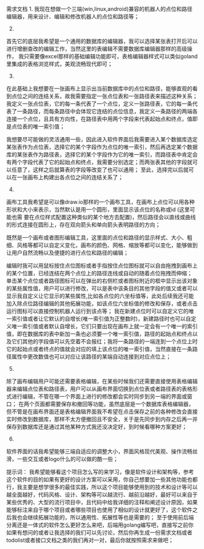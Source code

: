 需求文档
1.
  我现在想做一个三端(win,linux,android)兼容的机器人的点位和路径编辑器，用来设计、编辑和修改机器人的点位和路径等；

2.
  首先它的底层我希望是一个通用的数据库的编辑器，我可以选择某张表打开后可以进行增删查改的编辑工作，当然这里的表编辑不需要数据库编辑器那样的高级操作，
  我只需要像excel那样的基础编辑功能即可，表格编辑器样式可以类似goland里集成的表格浏览样式，美观流畅现代即可；

3.
  在此基础上我想要在一张画布上显示出当前数据库中的点位和路径，能够直观的看到点位之间的连结关系，故我需要指定一张点位表和一张路径表来描述这种关系；
  我定义一张点位表，它的每一条代表了一个点位，定义一张路径表，它的每一条代表了一条路径，而每条路径中会体现它连结的点位信息，我定义一条路径的两端各连接一个点位，且具有方向性，在路径表中用两个字段来代表起始点和终点，值即是点位表的唯一索引值；

  我想要尽可能做的灵活通用一些，因此进入软件界面后我需要进入某个数据库选定某张表作为点位表，选择它的某个字段作为点位的唯一索引，然后再选定某个数据库的某张表作为路径表，选择它的某个字段作为它的唯一索引，而路径表中肯定会有两个字段代表了它的起始点和终点，我需要分别选定；而两张表其他的字段就可以任意了，这样之后就算表的字段等改变了也可以通用；
  至此，选择完以后就可以在一张画布上构建出各点位之间的连结关系了；

4.
  画布工具我希望是可以像draw.io那样的一个画布工具，在画布上点位可以用各种形状和大小来表示，当然默认是用一个圆形，里面显示该点位的名称或id
  (这里可能也需 要在点位样式配置这种类似的某个地方去配置)，然后路径会以直线或曲线的形式连接在圆形上，存在双向箭头和单向箭头表明路径的方向；

  既然是一个画布或者图形编辑工具，这里面的点位和路径的显示样式、大小、粗细、风格等都可以自定义变化，画布的颜色、网格、缩放等都可以变化，能够做到让用户自然流畅以及便捷的进行点位和路径的编辑；

  编辑时我可以用鼠标按住点位图标或者手指按住点位图标就可以自由拖拽到画布上的某个位置，已经连结在两个点位上的路径连线或自动的随着点位拖拽而伸缩；
  单击某个点位或者路径图标可以在弹出的右侧栏或者图标附近的框中显示出该对象的某些属性值，用户可以进行修改，可以是表中该条目的其他字段的值又或者可以显示我自定义让它显示的某些属性,比如各点位的六坐标值等，此处后续我还可能加入除点位路径编辑的其他拓展功能，如该点位六坐标值的修改和保存，或者点击运行图标可以直接控制机器人运行到该点等；
  我在新建点位时可以自定义它的唯一索引值或者让它默认的自增长(唯一索引值为正整数时)，新建路径时也可以自定义唯一索引值或者默认自增长，它们只要出现在画布上就一定会有一个唯一的索引值，即在数据库的表中新加一条也必须要一个唯一索引值，路径的起始点和终点以及它们其他的字段值可以先空着不会报红；我将一条路径的一端连到一个点位上时它的起始点或者终点的值就会对应的填上该点位的唯一索引值，当然直接在一条路径属性中更改数值也可以对应让该路径的某端自动连接到对应点位上；

5.
  除了画布编辑用户可能还需要表格编辑，在某些时候我们还需要直接使用表格编辑器来编辑点位表和路径表，用户可以从画布界面切换到点位表或者路径表的表格形式进行编辑，不管在哪一个界面上进行的修改都会实时同步到另一端的界面或窗口；
  在两个页面都需要保存和撤回等功能，虽然底层是一个数据库表格编辑器，但不管是在画布界面还是表格编辑界面我不希望在点击保存之前的各种修改会直接实时修改到数据库，那样不太方便撤回且不安全，关于是先同步到内存之后再一并保存到数据库还是通过其他某种方式我还没决定好，到时候看哪种方案更好；

6.
  软件界面的话我希望能够三端自适应的调整大小，界面风格现代美观、操作流畅丝滑，一些交互或者logo什么的可以做的酷一些；


提示词：
我希望能够看这个项目怎么写的来学习，像是软件设计和架构等，参考这个软件的目的如果有更好的设计方案可以采用，你自己想要加一些其他功能也都行，我主要是想学很多的最佳实践，所以这个项目能够使用到的技术和设计等可以越全面越好，代码风格、设计、架构等可以越流行、越前沿越好，最好可以来自于某些优秀的、大型的流行项目中，且代码中给我详细的注释和阐述设计原因，如果能够标注来自于哪个项目或者哪些项目也使用了相似的设计就更好了，这个软件之后我也会继续拓展功能的，所以通用性、拓展性等也是需要的；
至于使用前后端分离还是一体式的软件怎么更好怎么来吧，后端用golang编写吧，直接写之前你如果有想问的或者让我选择的我们可以先讨论，然后你再生成一份需求文档或者todolist或者接口文档之类的我们再对一对，最后你就按照需求来做吧；






